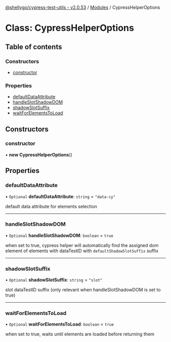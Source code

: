 [@shellygo/cypress-test-utils - v2.0.53](../README.md) / [Modules](../modules.md) / CypressHelperOptions

# Class: CypressHelperOptions

## Table of contents

### Constructors

- [constructor](CypressHelperOptions.md#constructor)

### Properties

- [defaultDataAttribute](CypressHelperOptions.md#defaultdataattribute)
- [handleSlotShadowDOM](CypressHelperOptions.md#handleslotshadowdom)
- [shadowSlotSuffix](CypressHelperOptions.md#shadowslotsuffix)
- [waitForElementsToLoad](CypressHelperOptions.md#waitforelementstoload)

## Constructors

### constructor

• **new CypressHelperOptions**()

## Properties

### defaultDataAttribute

• `Optional` **defaultDataAttribute**: `string` = `"data-cy"`

default data attribute for elements selection

___

### handleSlotShadowDOM

• `Optional` **handleSlotShadowDOM**: `boolean` = `true`

when set to true, cypress helper will automatically find the assigned dom element of elements with dataTestID
with `defaultShadowSlotSuffix` suffix

___

### shadowSlotSuffix

• `Optional` **shadowSlotSuffix**: `string` = `"slot"`

slot dataTestID suffix (only relevant when handleSlotShadowDOM  is set to true)

___

### waitForElementsToLoad

• `Optional` **waitForElementsToLoad**: `boolean` = `true`

when set to true, waits until elements are loaded before returning them
